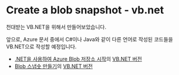 # Create a blob snapshot - vb.net

천대받는 VB.NET을 위해서 만들어보았습니다.

앞으로, Azure 문서 중에서 C#이나 Java와 같이 다른 언어로 작성된 코드들을 VB.NET으로 작성할 예정입니다.

- [.NET을 사용하여 Azure Blob 저장소 시작](https://azure.microsoft.com/ko-kr/documentation/articles/storage-dotnet-how-to-use-blobs/)의 [VB.NET 버전](https://github.com/jiyongseong/AzurePaaSHol/tree/master/vbnet-storage/vbnet-storage-dotnet-how-to-use-blobs)
- [Blob 스냅숏 만들기](https://azure.microsoft.com/ko-kr/documentation/articles/storage-blob-snapshots/)의 [VB.NET 버전](https://github.com/jiyongseong/AzurePaaSHol/tree/master/vbnet-storage/vbnet-storage-blob-snapshots)
